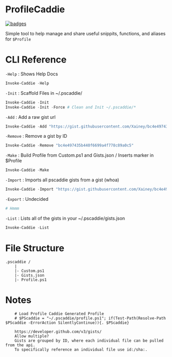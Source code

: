 # ProfileCaddie

[![badges](https://img.shields.io/badge/code%20style-OTBS-brightgreen.svg?style=flat)](https://github.com/PoshCode/PowerShellPracticeAndStyle)

Simple tool to help manage and share useful snippits, functions, and aliases for `$Profile`

# CLI Reference

`-Help` : Shows Help Docs

```powershell
Invoke-Caddie -Help
```

`-Init` : Scaffold Files in ~/.pscaddie/

```powershell
Invoke-Caddie -Init
Invoke-Caddie -Init -Force # Clean and Init ~/.pscaddie/*
```

`-Add` : Add a raw gist url

```powershell
Invoke-Caddie -Add "https://gist.githubusercontent.com/Xainey/bc4e497435b440f6699a4f778c89a0c5/raw/cfbd2f458bbec19ba62e7b721bb0cf092e5f9a68/touch.ps1"
```

`-Remove` : Remove a gist by ID

```powershell
Invoke-Caddie -Remove "bc4e497435b440f6699a4f778c89a0c5"
```

`-Make` : Build Profile from Custom.ps1 and Gists.json / Inserts marker in $Profile

```powershell
Invoke-Caddie -Make
```

`-Import` : Imports all pscaddie gists from a gist (whoa)

```powershell
Invoke-Caddie -Import "https://gist.githubusercontent.com/Xainey/bc4e497435b440f6699a4f778c89a0c5/raw/cfbd2f458bbec19ba62e7b721bb0cf092e5f9a68/pscaddie.json"
```

`-Export` : Undecided

```powershell
# Hmmm
```

`-List` : Lists all of the gists in your ~/.pscaddie/gists.json

```powershell
Invoke-Caddie -List
```

# File Structure

```
.pscaddie /
    |
    |- Custom.ps1
    |- Gists.json
    |- Profile.ps1

```

# Notes

```
    # Load Profile Caddie Generated Profile
    # $PScaddie = "~/.pscaddie/profile.ps1"; if(Test-Path(Resolve-Path $PScaddie -ErrorAction SilentlyContinue)){. $PScaddie}

    https://developer.github.com/v3/gists/
    Allow multiple?
    Gists are grouped by ID, where each individual file can be pulled from the api.
    To specifically reference an individual file use id:/sha:.
```
